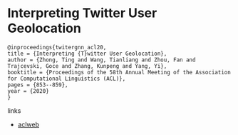 # Interpreting Twitter User Geolocation

```
@inproceedings{twitergnn_acl20,
title = {Interpreting {T}witter User Geolocation},
author = {Zhong, Ting and Wang, Tianliang and Zhou, Fan and Trajcevski, Goce and Zhang, Kunpeng and Yang, Yi},
booktitle = {Proceedings of the 58th Annual Meeting of the Association for Computational Linguistics (ACL)},
pages = {853--859},
year = {2020}
}
```

links
- [aclweb](https://www.aclweb.org/anthology/2020.acl-main.79/)
